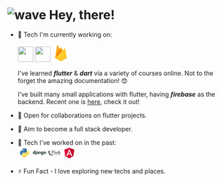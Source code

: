 
# ![wave](https://user-images.githubusercontent.com/42233709/111507257-7ab98e80-8770-11eb-95f1-18616ea73f76.gif) Hey, there!

- 🔭 Tech I'm currently working on:  
  
  <img width="35" height="35" src="https://storage.googleapis.com/cms-storage-bucket/0dbfcc7a59cd1cf16282.png">    <img width="35" height="35" src="https://dartpad.dev/dart-192.png">    <img width="40" height="40" src="https://raw.githubusercontent.com/github/explore/80688e429a7d4ef2fca1e82350fe8e3517d3494d/topics/firebase/firebase.png">

   I've learned ***flutter*** & ***dart*** via a variety of courses online. Not to the forget the amazing documentation! 😍

   I've built many small applications with flutter, having ***firebase*** as the backend. Recent one is [here](https://github.com/Poojagajbhiye/Wish-Pool), check it out!


- 🍻 Open for collaborations on flutter projects.

- 🎯 Aim to become a full stack developer.

- 📕 Tech I've worked on in the past:  
   <img width="30" height="30" src="https://raw.githubusercontent.com/github/explore/80688e429a7d4ef2fca1e82350fe8e3517d3494d/topics/python/python.png">  <img width="30" height="30" src="https://raw.githubusercontent.com/github/explore/7456fdff59816d37ef383a6c8f32a26ff7332db2/topics/django/django.png">  <img width="30" height="30" src="https://raw.githubusercontent.com/github/explore/80688e429a7d4ef2fca1e82350fe8e3517d3494d/topics/flask/flask.png">  <img width="30" height="30" src="https://raw.githubusercontent.com/github/explore/80688e429a7d4ef2fca1e82350fe8e3517d3494d/topics/angular/angular.png">

- ⚡ Fun Fact - I love exploring new techs and places.
